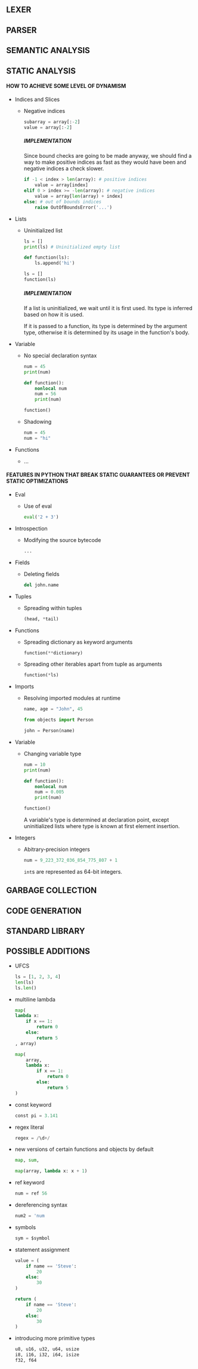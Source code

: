 
## LEXER
## PARSER
## SEMANTIC ANALYSIS


## STATIC ANALYSIS
#### HOW TO ACHIEVE SOME LEVEL OF DYNAMISM

- Indices and Slices

    - Negative indices
        ```py
        subarray = array[:-2]
        value = array[:-2]
        ```

        ##### IMPLEMENTATION

        Since bound checks are going to be made anyway, we should find a way to make positive indices as fast as they would have been and negative indices a check slower.

        ```py
        if -1 < index > len(array): # positive indices
            value = array[index]
        elif 0 > index >= -len(array): # negative indices
            value = array[len(array) + index]
        else: # out of bounds indices
            raise OutOfBoundsError('...')
        ```

- Lists

    - Uninitialized list
        ```py
        ls = []
        print(ls) # Uninitialized empty list
        ```

        ```py
        def function(ls):
            ls.append('hi')

        ls = []
        function(ls)
        ```

        ##### IMPLEMENTATION

        If a list is uninitialized, we wait until it is first used. Its type is inferred based on how it is used.

        If it is passed to a function, its type is determined by the argument type, otherwise it is determined by its usage in the function's body.

- Variable

    - No special declaration syntax
        ```py
        num = 45
        print(num)

        def function():
            nonlocal num
            num = 56
            print(num)

        function()
        ```


    - Shadowing
        ```py
        num = 45
        num = "hi"
        ```

- Functions

    - ...

#### FEATURES IN PYTHON THAT BREAK STATIC GUARANTEES OR PREVENT STATIC OPTIMIZATIONS

- Eval
    - Use of eval
        ```py
        eval('2 + 3')
        ```

- Introspection

    - Modifying the source bytecode
        ```py
        ...
        ```

- Fields

    - Deleting fields
        ```py
        del john.name
        ```

- Tuples

    - Spreading within tuples
        ```py
        (head, *tail)
        ```

- Functions

    - Spreading dictionary as keyword arguments
        ```py
        function(**dictionary)
        ```

    - Spreading other iterables apart from tuple as arguments
        ```py
        function(*ls)
        ```

- Imports

    - Resolving imported modules at runtime
        ```py
        name, age = "John", 45

        from objects import Person

        john = Person(name)
        ```

- Variable

    - Changing variable type
        ```py
        num = 10
        print(num)

        def function():
            nonlocal num
            num = 0.005
            print(num)

        function()
        ```

        A variable's type is determined at declaration point, except uninitialized lists where type is known at first element insertion.

- Integers

    - Abitrary-precision integers
        ```py
        num = 9_223_372_036_854_775_807 + 1
        ```

        `int`s are represented as 64-bit integers.

## GARBAGE COLLECTION
## CODE GENERATION
## STANDARD LIBRARY

## POSSIBLE ADDITIONS
- UFCS
    ```py
    ls = [1, 2, 3, 4]
    len(ls)
    ls.len()
    ```

- multiline lambda
    ```py
    map(
    lambda x:
        if x == 1:
            return 0
        else:
            return 5
    , array)

    map(
        array,
        lambda x:
            if x == 1:
                return 0
            else:
                return 5
    )
    ```

- const keyword
    ```py
    const pi = 3.141
    ```

- regex literal
    ```py
    regex = /\d+/
    ```

- new versions of certain functions and objects by default
    ```py
    map, sum,

    map(array, lambda x: x + 1)
    ```

- ref keyword
    ```py
    num = ref 56
    ```

- dereferencing syntax
    ```py
    num2 = 'num
    ```

- symbols
    ```py
    sym = $symbol
    ```

- statement assignment
    ```py
    value = (
        if name == 'Steve':
            20
        else:
            30
    )

    return (
        if name == 'Steve':
            20
        else:
            30
    )
    ```

- introducing more primitive types
    ```py
    u8, u16, u32, u64, usize
    i8, i16, i32, i64, isize
    f32, f64
    ```
